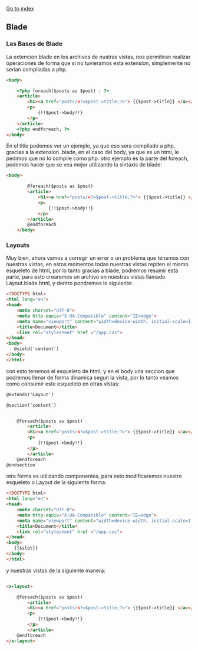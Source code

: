 [Go to index](../README.md)

## Blade


### Las Bases de Blade

La extencion blade en  los archivos de nustras vistas, nos permitiran realizar operaciones de forma que si no tuvieramos esta extension, simplemente no serian 
compiladas a php.

```html
<body>

    <?php foreach($posts as $post) : ?>
    <article>
        <h1><a href="posts/<?=$post->title;?>"> {{$post->title}} </a></h1>
        <p>
            {!!$post->body!!}
        </p>
    </article>
    <?php endforeach; ?>
</body>
```
En el title podemos ver un ejemplo, ya que eso sera compilado a php, gracias a la extension .blade, en el caso del body, ya que es un html, le pedimos que no lo compile como php.
otro ejemplo es la parte del foreach, podemos hacer que se vea mejor utilizando la sintaxis de blade:

```html
<body>

        @foreach($posts as $post)
        <article>
            <h1><a href="posts/<?=$post->title;?>"> {{$post->title}} </a></h1>
            <p>
                {!!$post->body!!}
            </p>
        </article>
        @endforeach
    </body>
```

### Layouts

Muy bien, ahora vamos a corregir un error o un problema que tenemos con nuestras vistas, en estos momentos todas nuestras vistas repiten el mismo esqueleto de html,
por lo tanto gracias a blade, podremos resumir esta parte, para esto crearemos un archivo en nuestras vistas llamado Layout.blade.html, y dentro pondremos lo siguiente:

```html
<!DOCTYPE html>
<html lang="en">
<head>
    <meta charset="UTF-8">
    <meta http-equiv="X-UA-Compatible" content="IE=edge">
    <meta name="viewport" content="width=device-width, initial-scale=1.0">
    <title>Document</title>
    <link rel="stylesheet" href ="/app.css">
</head>
<body>
   @yield('content')
</body>
</html>
```

con esto tenemos el esqueleto de html, y en el body una seccion que podremos llenar de forma dinamica segun la vista, por lo tanto veamos como consumir este esqueleto en otras vistas:
```html
@extends('Layout')

@section('content')


    @foreach($posts as $post)
        <article>
        <h1><a href="posts/<?=$post->title;?>"> {{$post->title}} </a></h1>
        <p>
            {!!$post->body!!}
        </p>
        </article>
    @endforeach
@endsection

```

otra forma es utilizando componentes, para esto modificaremos nuestro esqueleto o Layout de la siguiente forma:

```html
<!DOCTYPE html>
<html lang="en">
<head>
    <meta charset="UTF-8">
    <meta http-equiv="X-UA-Compatible" content="IE=edge">
    <meta name="viewport" content="width=device-width, initial-scale=1.0">
    <title>Document</title>
    <link rel="stylesheet" href ="/app.css">
</head>
<body>
   {{$slot}}
</body>
</html>

```

y nuestras vistas de la siguiente manera:
```html

<x-layout>

    @foreach($posts as $post)
        <article>
        <h1><a href="posts/<?=$post->title;?>"> {{$post->title}} </a></h1>
        <p>
            {!!$post->body!!}
        </p>
        </article>
    @endforeach
</x-layout>

```